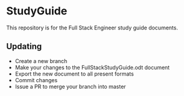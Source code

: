 # StudyGuide
This repository is for the Full Stack Engineer study guide documents.

## Updating
- Create a new branch
- Make your changes to the FullStackStudyGuide.odt document
- Export the new document to all present formats
- Commit changes
- Issue a PR to merge your branch into master
